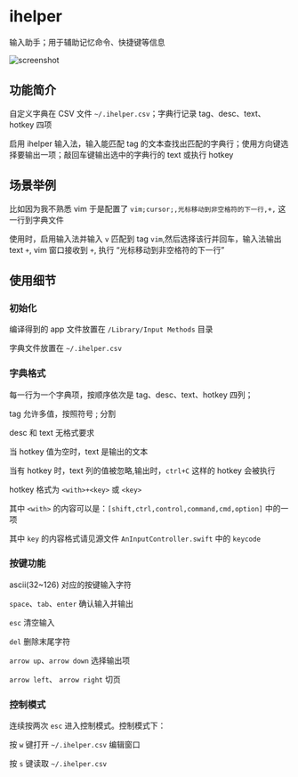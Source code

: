 # ihelper

输入助手；用于辅助记忆命令、快捷键等信息

![screenshot](./blob/main/README/1.png)

## 功能简介

自定义字典在 CSV 文件 `~/.ihelper.csv`；字典行记录 tag、desc、text、hotkey 四项

启用 ihelper 输入法，输入能匹配 tag 的文本查找出匹配的字典行；使用方向键选择要输出一项；敲回车键输出选中的字典行的 text 或执行 hotkey

## 场景举例

比如因为我不熟悉 vim 于是配置了 `vim;cursor;,光标移动到非空格符的下一行,+,` 这一行到字典文件

使用时，启用输入法并输入 `v` 匹配到 tag `vim`,然后选择该行并回车，输入法输出 text `+`, vim 窗口接收到 `+`, 执行 “光标移动到非空格符的下一行”

## 使用细节

### 初始化

编译得到的 app 文件放置在 `/Library/Input Methods` 目录

字典文件放置在 `~/.ihelper.csv`

### 字典格式

每一行为一个字典项，按顺序依次是 tag、desc、text、hotkey 四列；

tag 允许多值，按照符号 ; 分割

desc 和 text 无格式要求

当 hotkey 值为空时，text 是输出的文本 

当有 hotkey 时，text 列的值被忽略,输出时，`ctrl+C` 这样的 hotkey 会被执行

hotkey 格式为 `<with>+<key>` 或 `<key>`

其中 `<with>` 的内容可以是：`[shift,ctrl,control,command,cmd,option]` 中的一项

其中 `key` 的内容格式请见源文件 `AnInputController.swift` 中的 `keycode`

### 按键功能

ascii(32~126) 对应的按键输入字符

`space`、`tab`、`enter` 确认输入并输出

`esc` 清空输入

`del` 删除末尾字符

`arrow up`、`arrow down` 选择输出项

`arrow left`、 `arrow right` 切页

### 控制模式

连续按两次 `esc` 进入控制模式。控制模式下：

按 `w` 键打开 `~/.ihelper.csv` 编辑窗口

按 `s` 键读取 `~/.ihelper.csv`




